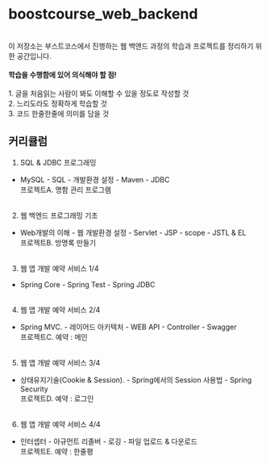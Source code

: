 # boostcourse_web_backend
<br>
이 저장소는 부스트코스에서 진행하는 웹 백엔드 과정의 학습과 프로젝트를 정리하기 위한 공간입니다.<br><br>
<b>학습을 수행함에 있어 의식해야 할 점!</b><br><br>
1. 글을 처음읽는 사람이 봐도 이해할 수 있을 정도로 작성할 것<br>
2. 느리도라도 정확하게 학습할 것<br>
3. 코드 한줄한줄에 의미를 담을 것<br>

## 커리큘럼
1. SQL & JDBC 프로그래밍
- MySQL  - SQL  - 개발환경 설정  - Maven  - JDBC <br>
프로젝트A. 명함 관리 프로그램<br><br>

2. 웹 백엔드 프로그래밍 기초
- Web개발의 이해  - 웹 개발환경 설정  - Servlet  - JSP  - scope  - JSTL & EL<br>
프로젝트B. 방명록 만들기<br><br>

3. 웹 앱 개발 예약 서비스 1/4
- Spring Core  - Spring Test  - Spring JDBC <br><br>

4. 웹 앱 개발 예약 서비스 2/4
- Spring MVC. - 레이어드 아키텍처  - WEB API  - Controller  - Swagger<br>
프로젝트C. 예약 : 메인<br><br>

5. 웹 앱 개발 예약 서비스 3/4
- 상태유지기술(Cookie & Session). - Spring에서의 Session 사용법  - Spring Security<br>
프로젝트D. 예약 : 로그인<br><br>

6. 웹 앱 개발 예약 서비스 4/4
- 인터셉터  - 아규먼트 리졸버  - 로깅  - 파일 업로드 & 다운로드<br>
프로젝트E. 예약 : 한줄평
